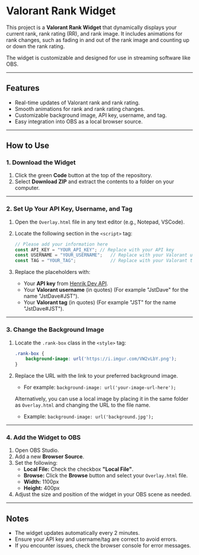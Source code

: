 # Valorant Rank Widget  

This project is a **Valorant Rank Widget** that dynamically displays your current rank, rank rating (RR), and rank image. It includes animations for rank changes, such as fading in and out of the rank image and counting up or down the rank rating.

The widget is customizable and designed for use in streaming software like OBS.

---

## Features  

- Real-time updates of Valorant rank and rank rating.
- Smooth animations for rank and rank rating changes.
- Customizable background image, API key, username, and tag.
- Easy integration into OBS as a local browser source.

---

## How to Use  

### 1. **Download the Widget**  
1. Click the green **Code** button at the top of the repository.  
2. Select **Download ZIP** and extract the contents to a folder on your computer.  

---

### 2. **Set Up Your API Key, Username, and Tag**  
1. Open the `Overlay.html` file in any text editor (e.g., Notepad, VSCode).  
2. Locate the following section in the `<script>` tag:  

    ```javascript
    // Please add your information here
    const API_KEY = "YOUR_API_KEY"; // Replace with your API key
    const USERNAME = "YOUR_USERNAME";   // Replace with your Valorant username
    const TAG = "YOUR_TAG";             // Replace with your Valorant tag
    ```

3. Replace the placeholders with:  
   - Your **API key** from [Henrik Dev API](https://discord.gg/henrikdev-systems-704231681309278228).
   - Your **Valorant username** (in quotes) (For example "JstDave" for the name "JstDave#JST").  
   - Your **Valorant tag** (in quotes) (For example "JST" for the name "JstDave#JST").  

---

### 3. **Change the Background Image**  
1. Locate the `.rank-box` class in the `<style>` tag:  

    ```css
    .rank-box {
        background-image: url('https://i.imgur.com/VW2vLbY.png');
    }
    ```

2. Replace the URL with the link to your preferred background image.  
   - For example: `background-image: url('your-image-url-here');`  

   Alternatively, you can use a local image by placing it in the same folder as `Overlay.html` and changing the URL to the file name.  
   - Example: `background-image: url('background.jpg');`  

---

### 4. **Add the Widget to OBS**  
1. Open OBS Studio.  
2. Add a new **Browser Source**.  
3. Set the following:
   - **Local File:** Check the checkbox **"Local File"**.
   - **Browse:** Click the **Browse** button and select your `Overlay.html` file.  
   - **Width:** 1100px  
   - **Height:** 400px  
5. Adjust the size and position of the widget in your OBS scene as needed.

---

## Notes  

- The widget updates automatically every 2 minutes.  
- Ensure your API key and username/tag are correct to avoid errors.  
- If you encounter issues, check the browser console for error messages.  

